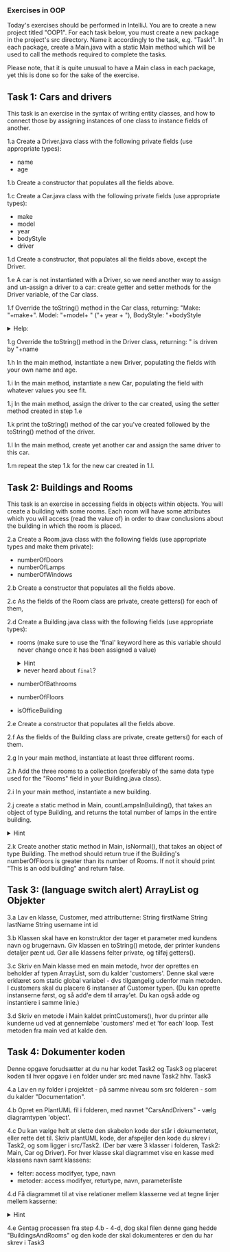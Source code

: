 ### Exercises in  OOP 

Today's exercises should be performed in IntelliJ. 
You are to create a new project titled "OOP1". 
For each task below, you must create a new package in the project's src directory. Name it accordingly to the task, e.g. "Task1". 
In each package, create a Main.java with a static Main method which will be used to call the methods required to complete the tasks. 

Please note, that it is quite unusual to have a Main class in each package, yet this is done so for the sake of the exercise.

## Task 1: Cars and drivers
This task is an exercise in the syntax of writing entity classes, and how to connect those by assigning instances of one class to instance fields of another.

1.a Create a Driver.java class with the following private fields (use appropriate types): 
- name
- age

1.b Create a constructor that populates all the fields above. 

1.c Create a Car.java class with the following private fields (use appropriate types):
- make
- model
- year
- bodyStyle
- driver

1.d Create a constructor, that populates all the fields above, except the Driver. 

1.e A car is not instantiated with a Driver, so we need another way to assign and un-assign a driver to a car: create getter and setter methods for the Driver variable, of the Car class.

1.f Override the toString() method in the Car class, returning:
     "Make: "+make+". Model: "+model+ " ("+ year + "), BodyStyle: "+bodyStyle

   <details>
        <summary>
           Help:
        </summary>
         <a href="https://www.geeksforgeeks.org/overriding-tostring-method-in-java/">Read about overriding the toString method</a>
    </details>  
     
1.g Override the toString() method in the Driver class, returning: 
    " is driven by "+name

1.h In the main method, instantiate a new Driver, populating the fields with your own name and age. 

1.i In the main method, instantiate a new Car, populating the field with whatever values you see fit. 

1.j In the main method, assign the driver to the car created, using the setter method created in step 1.e

1.k print the toString() method of the car you've created followed by the toString() method of the driver. 

1.l In the main method, create yet another car and assign the same driver to this car. 

1.m repeat the step 1.k for the new car created in 1.l. 


## Task 2: Buildings and Rooms
This task is an exercise in accessing fields in objects within objects. You will create a building with some rooms. Each room will have some attributes which you will access (read the value of) in order to draw conclusions about the building in which the room is placed.

2.a Create a Room.java class with the following fields (use appropriate types and make them private): 
- numberOfDoors
- numberOfLamps
- numberOfWindows

2.b Create a constructor that populates all the fields above.

2.c As the fields of the Room class are private, create getters() for each of them, 

2.d Create a Building.java class with the following fields (use appropriate types):
- rooms (make sure to use the \'final\' keyword here as this variable should never change once it has been assigned a value)
   <details>
        <summary>
          Hint  
        </summary>
        This should be a datatype that can hold multiple objects of type Room.
    </details>

   <details>
        <summary>never heard about  <code>final</code>?
        </summary>
         <a href="https://www.geeksforgeeks.org/final-keyword-in-java/">read about the final keyword</a>
    </details>
- numberOfBathrooms
- numberOfFloors
- isOfficeBuilding

2.e Create a constructor that populates all the fields above. 

2.f As the fields of the Building class are private, create getters() for each of them.
    
2.g In your main method, instantiate at least three different rooms. 

2.h Add the three rooms to a collection (preferably of the same data type used for the "Rooms" field in your Building.java class).

2.i In your main method, instantiate a new building.

2.j create a static method in Main, countLampsInBuilding(), that takes an object of type Building, and returns the total number of lamps in the entire building.
 <details>
        <summary>
           Hint
        </summary>
         You will need to have a loop in the body of the method that looks at each room in the building to add the number of laps in each room.
    </details>

2.k Create another static method in Main, isNormal(), that takes an object of type Building. The method should return true if the Building's numberOfFloors is greater than its number of Rooms. If not it should print "This is an odd building" and return false.


## Task 3: (language switch alert) ArrayList og Objekter

3.a Lav en klasse, Customer, med attributterne:
String firstName
String lastName
String username
int id

3.b Klassen skal have en konstruktor der tager et parameter med kundens navn og brugernavn. Giv klassen en toString() metode, der printer kundens detaljer pænt ud. Gør alle klassens felter private, og tilføj getters().

3.c Skriv en Main klasse med en main metode, hvor der oprettes en beholder af typen ArrayList, som du kalder 'customers'. Denne skal være erklæret som static global variabel - dvs tilgængelig udenfor main metoden. I customers skal du placere 6 instanser af Customer typen. 
(Du kan oprette instanserne først, og så add'e dem til array'et. Du kan også adde og instantiere i samme linie.)

3.d Skriv en metode i Main kaldet printCustomers(), hvor du printer alle kunderne ud ved at gennemløbe 'customers' med et ’for each’ loop. Test metoden fra main ved at kalde den.


## Task 4: Dokumenter koden
Denne opgave forudsætter at du nu har kodet Task2 og Task3 og placeret koden til hver opgave i en folder under src med navne Task2 hhv. Task3

4.a Lav en ny folder i projektet - på samme niveau som src folderen - som du kalder "Documentation".  

4.b Opret en PlantUML fil i folderen, med navnet "CarsAndDrivers" - vælg diagramtypen 'object'.

4.c Du kan vælge helt at slette den skabelon kode der står i dokumentetet, eller rette det til. Skriv plantUML kode, der afspejler den kode du skrev i Task2, og som ligger i src/Task2. 
(Der bør være 3  klasser i folderen, Task2: Main, Car og Driver).
For hver klasse skal diagrammet vise en kasse med klassens navn samt klassens:
 -  felter: access modifyer, type, navn
 -  metoder: access modifyer, returtype, navn, parameterliste
 
4.d Få diagrammet til at vise relationer mellem klasserne ved at tegne linjer mellem kasserne:
 <details>
        <summary>
           Hint
        </summary>
         Et 'has-a' relationship vises sådan her:
          <code>Car *-- Engine</code> <br>
         <i>(En bil har en motor)</i>
    </details>

4.e Gentag processen fra step 4.b - 4-d, dog skal filen denne gang hedde "BuildingsAndRooms" og den kode der skal dokumenteres er den du har skrev i Task3


